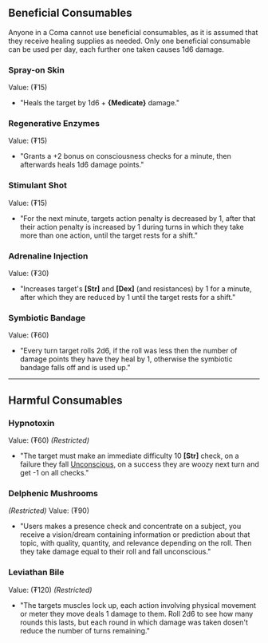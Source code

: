 ## Beneficial Consumables
Anyone in a Coma cannot use beneficial consumables, as it is assumed that they receive healing supplies as needed. Only one beneficial consumable can be used per day, each further one taken causes 1d6 damage.

### Spray-on Skin
Value: (₮15) 
- "Heals the target by 1d6 + **{Medicate}** damage."
### Regenerative Enzymes
Value: (₮15)
- "Grants a +2 bonus on consciousness checks for a minute, then afterwards heals 1d6 damage points."
### Stimulant Shot
Value: (₮15)
- "For the next minute, targets action penalty is decreased by 1, after that their action penalty is increased by 1 during turns in which they take more than one action, until the target rests for a shift."
### Adrenaline Injection
Value: (₮30)
- "Increases target's **\[Str\]** and **\[Dex\]** (and resistances) by 1 for a minute, after which they are reduced by 1 until the target rests for a shift."
### Symbiotic Bandage
Value: (₮60)
- "Every turn target rolls 2d6, if the roll was less then the number of damage points they have they heal by 1, otherwise the symbiotic bandage falls off and is used up."
---
## Harmful Consumables
### Hypnotoxin
Value: (₮60)
*(Restricted)*
- "The target must make an immediate difficulty 10 **\[Str\]** check, on a failure they fall [Unconscious](Rules/Combat.md#Unconscious), on a success they are woozy next turn and get -1 on all checks."
### Delphenic Mushrooms
*(Restricted)*
Value: (₮90)
- "Users makes a presence check and concentrate on a subject, you receive a vision/dream containing information or prediction about that topic, with quality, quantity, and relevance depending on the roll. Then they take damage equal to their roll and fall unconscious."
### Leviathan Bile
Value:  (₮120)
*(Restricted)*
- "The targets muscles lock up, each action involving physical movement or meter they move deals 1 damage to them. Roll 2d6 to see how many rounds this lasts, but each round in which damage was taken dosen't reduce the number of turns remaining."